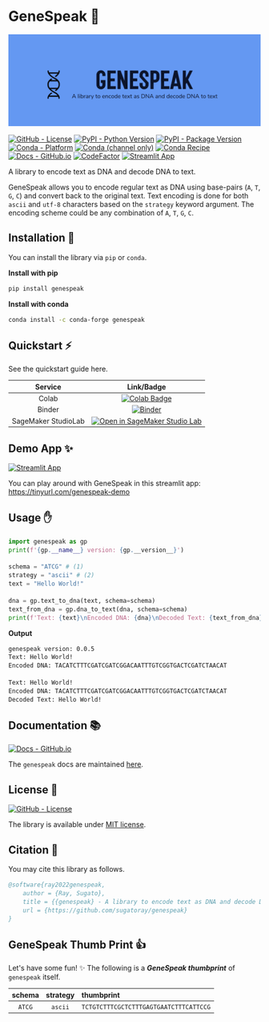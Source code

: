 # GeneSpeak 🧬

![genespeak-banner][#repo-banner]

[#repo-banner]: docs/assets/images/genespeak_banner_01.png

<!--- BADGES: START --->
[![GitHub - License](https://img.shields.io/github/license/sugatoray/genespeak?logo=github&style=flat&color=green)][#github-license]
[![PyPI - Python Version](https://img.shields.io/pypi/pyversions/genespeak?logo=pypi&style=flat&color=blue)][#pypi-package]
[![PyPI - Package Version](https://img.shields.io/pypi/v/genespeak?logo=pypi&style=flat&color=orange)][#pypi-package]
[![Conda - Platform](https://img.shields.io/conda/pn/conda-forge/genespeak?logo=anaconda&style=flat)][#conda-forge-package]
[![Conda (channel only)](https://img.shields.io/conda/vn/conda-forge/genespeak?logo=anaconda&style=flat&color=orange)][#conda-forge-package]
[![Conda Recipe](https://img.shields.io/static/v1?logo=conda-forge&style=flat&color=green&label=recipe&message=genespeak)][#conda-forge-feedstock]
[![Docs - GitHub.io](https://img.shields.io/static/v1?logo=github&style=flat&color=pink&label=docs&message=genespeak)][#docs-package]
[![CodeFactor](https://www.codefactor.io/repository/github/sugatoray/genespeak/badge)][#codefactor-package]
[![Streamlit App](https://static.streamlit.io/badges/streamlit_badge_black_white.svg)][#demo-streamlit-app]

[#github-license]: https://github.com/sugatoray/genespeak/blob/master/LICENSE
[#pypi-package]: https://pypi.org/project/genespeak/
[#conda-forge-package]: https://anaconda.org/conda-forge/genespeak
[#conda-forge-feedstock]: https://github.com/conda-forge/genespeak-feedstock
[#docs-package]: https://sugatoray.github.io/genespeak/
[#codefactor-package]: https://www.codefactor.io/repository/github/sugatoray/genespeak
[#demo-streamlit-app]: https://share.streamlit.io/sugatoray/genespeak/master/apps/demo/streamlit_app/app.py
<!--- BADGES: END --->

A library to encode text as DNA and decode DNA to text.

GeneSpeak allows you to encode regular text as DNA using
base-pairs (`A`, `T`, `G`, `C`) and convert back to the
original text. Text encoding is done for both `ascii` and
`utf-8` characters based on the `strategy` keyword argument.
The encoding scheme could be any combination of `A`, `T`, `G`, `C`.

## Installation 📜

You can install the library via `pip` or `conda`.

**Install with pip**

```sh
pip install genespeak
```

**Install with conda**

```sh
conda install -c conda-forge genespeak
```

## Quickstart ⚡

See the quickstart guide here.

| Service | Link/Badge |
|:---:|:---:|
| Colab | [![Colab Badge](https://colab.research.google.com/assets/colab-badge.svg)][gh-colab-quickstart] |
| Binder | [![Binder](https://mybinder.org/badge_logo.svg)][gh-binder-quickstart] |
| SageMaker StudioLab | [![Open in SageMaker Studio Lab](https://studiolab.sagemaker.aws/studiolab.svg)][gh-sagemaker-studiolab-quickstart] |

[gh-colab-quickstart]: https://colab.research.google.com/github/sugatoray/genespeak/blob/master/notebooks/quickstart_genespeak.ipynb

[gh-binder-quickstart]: https://mybinder.org/v2/gh/sugatoray/genespeak/master?labpath=notebooks%2Fquickstart_genespeak.ipynb

[gh-sagemaker-studiolab-quickstart]: https://studiolab.sagemaker.aws/import/github/sugatoray/genespeak/blob/master/notebooks/quickstart_genespeak.ipynb

## Demo App ✨

[![Streamlit App](https://static.streamlit.io/badges/streamlit_badge_black_white.svg)][#demo-streamlit-app]

You can play around with GeneSpeak in this streamlit app: https://tinyurl.com/genespeak-demo

## Usage ✋

```python
import genespeak as gp
print(f'{gp.__name__} version: {gp.__version__}')

schema = "ATCG" # (1)
strategy = "ascii" # (2)
text = "Hello World!"

dna = gp.text_to_dna(text, schema=schema)
text_from_dna = gp.dna_to_text(dna, schema=schema)
print(f'Text: {text}\nEncoded DNA: {dna}\nDecoded Text: {text_from_dna}\nSuccess: {text == text_from_dna}')
```

**Output**

```sh
genespeak version: 0.0.5
Text: Hello World!
Encoded DNA: TACATCTTTCGATCGATCGGACAATTTGTCGGTGACTCGATCTAACAT

Text: Hello World!
Encoded DNA: TACATCTTTCGATCGATCGGACAATTTGTCGGTGACTCGATCTAACAT
Decoded Text: Hello World!
```

## Documentation 📚

[![Docs - GitHub.io](https://img.shields.io/static/v1?logo=github&style=flat&color=pink&label=docs&message=genespeak)][#docs-package]

The `genespeak` docs are maintained [here][#docs-package].

## License 📑

[![GitHub - License](https://img.shields.io/github/license/sugatoray/genespeak?logo=github&style=flat&color=green)][#github-license]

The library is available under [MIT license][#github-license].

## Citation 🔖

You may cite this library as follows.

```bibtex
@software{ray2022genespeak,
    author = {Ray, Sugato},
    title = {{genespeak} - A library to encode text as DNA and decode DNA to text},
    url = {https://github.com/sugatoray/genespeak}
}
```

## GeneSpeak Thumb Print 👍

Let's have some fun! ✨ The following is a ***GeneSpeak thumbprint*** of `genespeak` itself.

| **schema** | **strategy** | **thumbprint** |
|:---:|:---:|:---|
| `ATCG` | `ascii` | `TCTGTCTTTCGCTCTTTGAGTGAATCTTTCATTCCG` |
